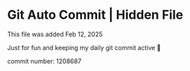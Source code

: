 # Git Auto Commit | Hidden File

This file was added Feb 12, 2025

Just for fun and keeping my daily git commit active 🤪

commit number: 1208687
